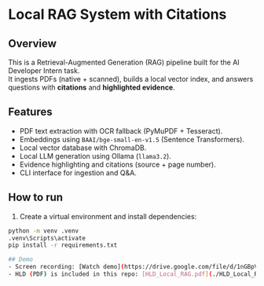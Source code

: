 # Local RAG System with Citations

## Overview
This is a Retrieval-Augmented Generation (RAG) pipeline built for the AI Developer Intern task.  
It ingests PDFs (native + scanned), builds a local vector index, and answers questions with **citations** and **highlighted evidence**.

## Features
- PDF text extraction with OCR fallback (PyMuPDF + Tesseract).
- Embeddings using `BAAI/bge-small-en-v1.5` (Sentence Transformers).
- Local vector database with ChromaDB.
- Local LLM generation using Ollama (`llama3.2`).
- Evidence highlighting and citations (source + page number).
- CLI interface for ingestion and Q&A.

## How to run
1. Create a virtual environment and install dependencies:
```bash
python -m venv .venv
.venv\Scripts\activate
pip install -r requirements.txt

## Demo
- Screen recording: [Watch demo](https://drive.google.com/file/d/1nGBpVnrTzvv2--n4xXmEidGjSz_A85J0/view?usp=drive_link)
- HLD (PDF) is included in this repo: [HLD_Local_RAG.pdf](./HLD_Local_RAG.pdf)

